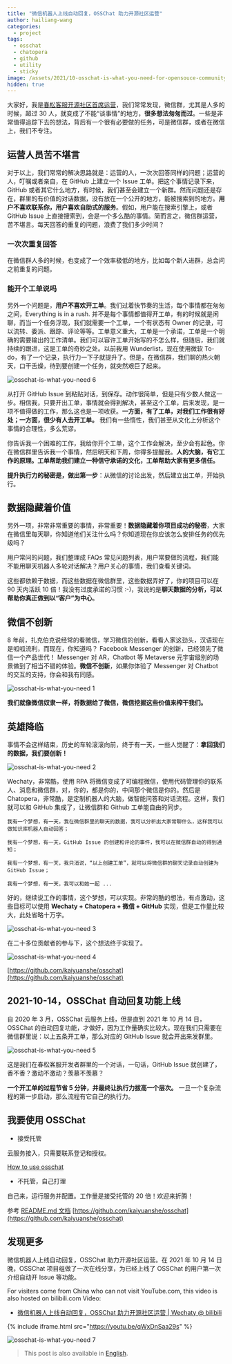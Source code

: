 ```yaml
---
title: "微信机器人上线自动回复，OSSChat 助力开源社区运营"
author: hailiang-wang
categories:
  - project
tags:
  - osschat
  - chatopera
  - github
  - utility
  - sticky
image: /assets/2021/10-osschat-is-what-you-need-for-opensouce-community-operations-en/cover.webp
hidden: true
---
```


大家好，我是[春松客服开源社区首席运营](http://github.com/chatopera/cskefu)，我们常常发现，微信群，尤其是人多的时候，超过 30 人，就变成了不能“谈事情”的地方，**很多想法匆匆而过**。一些是非常值得追踪下去的想法，背后有一个很有必要做的任务，可是微信群，或者在微信上，我们不专注。

## 运营人员苦不堪言

对于以上，我们常常的解决思路就是：运营的人，一次次回答同样的问题；运营的人，叮嘱或者亲自，在 GitHub 上建立一个 Issue 工单。把这个事情记录下来，GitHub 或者其它什么地方，有时候，我们甚至会建立一个新群。然而问题还是存在，群里的有价值的对话数据，没有放在一个公开的地方，能被搜索到的地方。**用户不喜欢联系你，用户喜欢自助式的服务**。假如，用户能在搜索引擎上，或者 GitHub Issue 上直接搜索到，会是一个多么酷的事情。简而言之，微信群运营，苦不堪言。每天回答的重复的问题，浪费了我们多少时间？

### 一次次重复回答

在微信群人多的时候，也变成了一个效率极低的地方，比如每个新人进群，总会问之前重复的问题。

### 能开个工单说吗

另外一个问题是，**用户不喜欢开工单**。我们过着快节奏的生活，每个事情都在匆匆之间，Everything is in a rush. 并不是每个事情都值得开工单，有的时候就是闲聊，而当一个任务浮现，我们就需要一个工单，一个有状态有 Owner 的记录，可以流转、委派、跟踪、评论等等。工单意义重大，工单是一个承诺，工单是一个明确的需要输出的工作清单。我们可以容许工单开始写的不怎么样，但随后，我们就持续的跟进，这是工单的奇妙之处。以前我用 Wunderlist，现在使用微软 To-do，有了一个记录，执行力一下子就提升了。但是，在微信群，我们聊的热火朝天，口干舌燥，待到要创建一个任务，就突然艰巨了起来。

![osschat-is-what-you-need 6](/assets/2021/10-osschat-is-what-you-need-for-opensouce-community-operations-en/screenshot-6.webp)

从打开 GitHub Issue 到粘贴对话，到保存。动作很简单，但是只有少数人做这一步。相信我，只要开出工单，事情就会得到解决，甚至这个工单，后来发现，是一项不值得做的工作，那么这也是一项收获。**一方面，有了工单，对我们工作很有好处；一方面，很少有人去开工单。** 我们有一些惰性，我们甚至从文化上分析这个事情的合理性，多么荒谬。

你告诉我一个困难的工作，我给你开个工单，这个工作会解决，至少会有起色。你在微信群里告诉我一个事情，然后明天和下周，你得多提醒我。**人的大脑，有它工作的原理。工单帮助我们建立一种信守承诺的文化，工单帮助大家有更多信任。**

**提升执行力的秘密是，做出第一步**：从微信的讨论出发，然后建立出工单，开始执行。

## 数据隐藏着价值

另外一项，非常非常重要的事情，非常重要！**数据隐藏着你项目成功的秘密**，大家在微信里每天聊，你知道他们关注什么吗？你知道现在你应该怎么安排任务的优先级吗？

用户常问的问题，我们整理成 FAQs 常见问题列表，用户常要做的流程，我们能不能用聊天机器人多轮对话解决？用户关心的事情，我们查看关键词。

这些都依赖于数据，而这些数据在微信群里，这些数据弄好了，你的项目可以在 90 天内活跃 10 倍！我没有过度承诺的习惯 :-)，我说的是**聊天数据的分析，可以帮助你真正做到以“客户”为中心**。

## 微信不创新

8 年前，扎克伯克说经常的看微信，学习微信的创新，看看人家这劲头，汉语现在是呱呱流利，而现在，你知道吗？ Facebook Messenger 的创新，已经领先了微信一个产品世代！ Messenger 对 AR，Chatbot 等 Metaverse 元宇宙级别的场景做到了相当不错的体验。**微信不创新**，如果你体验了 Messenger 对 Chatbot 的交互的支持，你会和我有同感。

![osschat-is-what-you-need 1](/assets/2021/10-osschat-is-what-you-need-for-opensouce-community-operations-en/screenshot-1.webp)

**我们就像微信奴隶一样，将数据给了微信，微信挖掘这些价值来榨干我们。**

## 英雄降临

事情不会这样结束，历史的车轮滚滚向前，终于有一天，一些人觉醒了：**拿回我们的数据，我们要创新！**

![osschat-is-what-you-need 2](/assets/2021/10-osschat-is-what-you-need-for-opensouce-community-operations-en/screenshot-2.webp)

Wechaty，非常酷，使用 RPA 将微信变成了可编程微信，使用代码管理你的联系人、消息和微信群，对，你的，都是你的，中间那个微信是你的。然后是 Chatopera，非常酷，是定制机器人的大脑，做智能问答和对话流程。这样，我们就可以和 GitHub 集成了，让微信群和 Github 工单能自由的同步。

```plain
我有一个梦想，有一天，我在微信群里的聊天的数据，我可以分析出大家常聊什么，这样我可以做知识库机器人自动回答；

我有一个梦想，有一天，GitHub Issue 的创建和评论的事件，我可以在微信群自动的得到通知；

我有一个梦想，有一天，我只消说，“以上创建工单”，就可以将微信群的聊天记录自动创建为 GitHub Issue；

我有一个梦想，有一天，我可以和她一起 ...
```

好的，继续说工作的事情，这个梦想，可以实现。非常的酷的想法，有点激动，这些目标可以使用 **Wechaty + Chatopera + 微信 + GitHub** 实现，但是工作量比较大，此处省略十万字。

![osschat-is-what-you-need 3](/assets/2021/10-osschat-is-what-you-need-for-opensouce-community-operations-en/screenshot-3.webp)

在二十多位贡献者的参与下，这个想法终于实现了。

![osschat-is-what-you-need 4](/assets/2021/10-osschat-is-what-you-need-for-opensouce-community-operations-en/screenshot-4.webp)

[https://github.com/kaiyuanshe/osschat](https://github.com/kaiyuanshe/osschat)

## 2021-10-14，OSSChat 自动回复功能上线

自 2020 年 3 月，OSSChat 云服务上线，但是直到 2021 年 10 月 14 日，OSSChat 的自动回复功能，才做好，因为工作量确实比较大。现在我们只需要在微信群里说：以上五条开工单，那么对应的 GitHub Issue 就会开出来发群里。

![osschat-is-what-you-need 5](/assets/2021/10-osschat-is-what-you-need-for-opensouce-community-operations-en/screenshot-5.webp)

这是我们在春松客服开发者群里的一个对话，一句话，GitHub Issue 就创建了，香不香？激动不激动？羡慕不羡慕？

**一个开工单的过程节省 5 分钟，并最终让执行力拔高一个层次。** 一旦一个复杂流程的第一步启动，那么流程有它自己的执行力。

## 我要使用 OSSChat

* 接受托管

云服务接入，只需要联系登记和授权。

[How to use osschat](https://github.com/kaiyuanshe/osschat/wiki/How-to-use-osschat)

* 不托管，自己打理

自己来，运行服务并配置。工作量是接受托管的 20 倍！欢迎来折腾！

参考 [README.md 文档](https://github.com/kaiyuanshe/osschat) [https://github.com/kaiyuanshe/osschat](https://github.com/kaiyuanshe/osschat)

## 发现更多

微信机器人上线自动回复，OSSChat 助力开源社区运营。在 2021 年 10 月 14 日晚，OSSChat 项目组做了一次在线分享，为已经上线了 OSSChat 的用户第一次介绍自动开 Issue 等功能。

For visiters come from China who can not visit YouTube.com, this video is also hosted on bilibili.com Video:

* [微信机器人上线自动回复，OSSChat 助力开源社区运营 \| Wechaty @ bilibili](https://www.bilibili.com/video/BV1PQ4y1S7iZ)

{% include iframe.html src="https://youtu.be/qWxDnSaa29s" %}

![osschat-is-what-you-need 7](/assets/2021/10-osschat-is-what-you-need-for-opensouce-community-operations-en/screenshot-7.webp)

> This post is also available in [English](/2021/10/28/osschat-is-what-you-need-for-opensouce-community-operations-en/).
